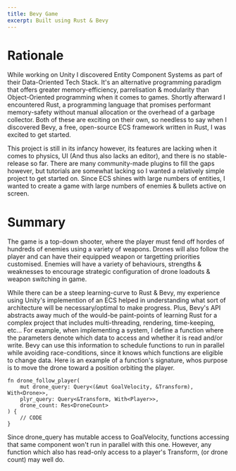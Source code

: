 ```yaml
---
title: Bevy Game
excerpt: Built using Rust & Bevy
---
```


Rationale 
=========

While working on Unity I discovered Entity Component Systems as part of their Data-Oriented Tech Stack. It's an alternative programming paradigm that offers greater memory-efficiency, parrelisation & modularity than Object-Oriented programming when it comes to games. Shortly afterward I encountered Rust, a programming language that promises performant memory-safety without manual allocation or the overhead of a garbage collector. Both of these are exciting on their own, so needless to say when I discovered Bevy, a free, open-source ECS framework written in Rust, I was excited to get started.

This project is still in its infancy however, its features are lacking when it comes to physics, UI (And thus also lacks an editor), and there is no stable-release so far. There are many community-made plugins to fill the gaps however, but tutorials are somewhat lacking so I wanted a relatively simple project to get started on. Since ECS shines with large numbers of entities, I wanted to create a game with large numbers of enemies & bullets active on screen.


Summary
============
The game is a top-down shooter, where the player must fend off hordes of hundreds of enemies using a variety of weapons. Drones will also follow the player and can have their equipped weapon or targetting priorities customised. Enemies will have a variety of behaviours, strengths & weaknesses to encourage strategic configuration of drone loadouts & weapon switching in game. 

While there can be a steep learning-curve to Rust & Bevy, my experience using Unity's implemention of an ECS helped in understanding what sort of architecture will be necessary/optimal to make progress. Plus, Bevy's API abstracts away much of the would-be paint-points of learning Rust for a complex project that includes multi-threading, rendering, time-keeping, etc... 
For example, when implementing a system, I define a function where the parameters denote which data to access and whether it is read and/or write. Bevy can use this information to schedule functions to run in parallel while avoiding race-conditions, since it knows which functions are eligible to change data.
Here is an example of a function's signature, whos purpose is to move the drone toward a position orbiting the player. 
```
fn drone_follow_player(
    mut drone_query: Query<(&mut GoalVelocity, &Transform), With<Drone>>,
    plyr_query: Query<&Transform, With<Player>>,
    drone_count: Res<DroneCount>
) {
    // CODE
}
```
Since drone_query has mutable access to GoalVelocity, functions accessing that same component won't run in parallel with this one. However, any function which also has read-only access to a player's Transform, (or drone count) may well do. 
